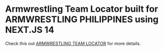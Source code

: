 # Armwrestling Team Locator built for ARMWRESTLING PHILIPPINES using NEXT.JS 14

Check this out [ARMWRESTLING TEAM LOCATOR](https://awphils-locator.vercel.app/) for more details.

